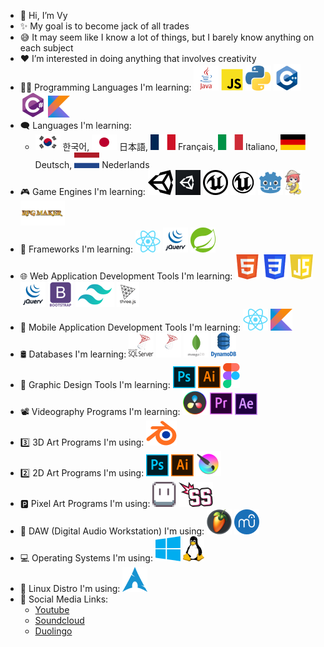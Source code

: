 - 👋 Hi, I’m Vy
- ✨ My goal is to become jack of all trades
- 😅 It may seem like I know a lot of things, but I barely know anything on each subject
- ❤️ I’m interested in doing anything that involves creativity
- 🧑‍💻 Programming Languages I'm learning:
![Java](./img/java.png) ![Javascript](./img/js.png) ![Python](./img/python.png) ![C++](./img/cpp.png) ![C#](./img/cs.png) ![Kotlin](./img/kotlin.png)
- 🗨️ Languages I'm learning:
  - <img src="./img/kr.png" width="40px" height="25px"> 한국어, <img src="./img/jp.png" width="40px" height="25px"> 日本語, <img src="./img/fr.png" width="40px" height="25px"> Français, <img src="./img/italy.png" width="40px" height="25px"> Italiano, <img src="./img/germany.png" width="40px" height="25px"> Deutsch, <img src="./img/netherlands.png" width="40px" height="25px"> Nederlands
- 🎮 Game Engines I'm learning: 
![Unity](./img/unity.png#gh-light-mode-only) ![Unity](./img/unity-dark.png#gh-dark-mode-only) ![Unreal](./img/unreal.png#gh-light-mode-only) ![Unreal](./img/unreal-dark.png#gh-dark-mode-only) ![Godot](./img/godot.png) ![Ren'py](./img/renpy.png) ![RPG Maker](./img/rpgmaker.png)
- 🧩 Frameworks I'm learning:
![React](./img/react.png) ![jQuery](./img/jquery.png) ![Spring](./img/spring.png)
- 🌐 Web Application Development Tools I'm learning: ![HTML5](./img/html.png) ![CSS3](./img/css.png) ![JS](./img/js-shield.png) ![jQuery](./img/jquery.png) ![Bootstrap](./img/bootstrap.png) ![Tailwind CSS](./img/tailwind.png) ![ThreeJS](./img/three.png)
- 📱 Mobile Application Development Tools I'm learning: ![React](./img/react.png) ![Kotlin](./img/kotlin.png)
- 🛢️ Databases I'm learning: ![SQLServer](./img/mssql.png#gh-light-mode-only) ![SQLServer](./img/mssql-dark.png) ![MongoDB](./img/mongo.png) ![DynamoDB](./img/dynamo.png)
- 🎨 Graphic Design Tools I'm learning:
![Photoshop](./img/ps.png) ![Illustrator](./img/ai.png) ![Figma](./img/figma.png)
- 📽️ Videography Programs I'm learning: ![Davinci Resolve](./img/davinci.png) ![Premiere Pro](./img/pr.png) ![After Effects](./img/ae.png)
- 3️⃣ 3D Art Programs I'm using: ![Blender](./img/blender.png)
- 2️⃣ 2D Art Programs I'm using: ![Photoshop](./img/ps.png) ![Illustrator](./img/ai.png) ![Krita](./img/krita.png)
- 🅿️ Pixel Art Programs I'm using: ![Aseprite](./img/aseprite.png) ![Smack Studio](./img/smack.png)
- 🎹 DAW (Digital Audio Workstation) I'm using: ![FL Studio](./img/fl.png) ![Musescore](./img/musescore.png)
- 💻 Operating Systems I'm using: ![Window](./img/window.png) ![Linux](./img/linux.png)
- 💽 Linux Distro I'm using: ![Arch](./img/arch.png)
- 🤝 Social Media Links:
  - <a href="https://www.youtube.com/channel/UC11L_9f8oYKYPPMg1KBKwkQ">Youtube</a>
  - <a href="https://soundcloud.com/just-vy">Soundcloud</a>
  - <a href="https://www.duolingo.com/profile/Just_Vy">Duolingo</a>
